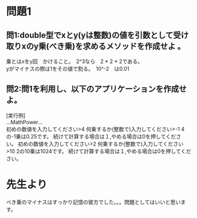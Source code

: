 # 問題1

## 問1:double型でxとy(yは整数)の値を引数として受け取りxのy乗(べき乗)を求めるメソッドを作成せよ  。
乗とはxをy回　かけること。　2^3なら　2 * 2 * 2である。  
yがマイナスの際は1をその値で割る。　10^-2　は0.01
## 問2:問1を利用し、以下のアプリケーションを作成せよ。  
[実行例]  
...MathPower...  
初めの数値を入力してください&gt;4
何乗するか(整数で)入力してください&gt;-1
4の-1乗は0.25です。
続けて計算する場合は１,やめる場合は0を押してください。
初めの数値を入力してください&gt;2
何乗するか(整数で)入力してください&gt;10
2の10乗は1024です。
続けて計算する場合は１,やめる場合は0を押してください。

# 先生より
べき乗のマイナスはすっかり記憶の彼方でした。。。問題としてはいいと思います。
